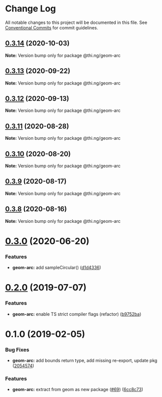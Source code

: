 # Change Log

All notable changes to this project will be documented in this file.
See [Conventional Commits](https://conventionalcommits.org) for commit guidelines.

## [0.3.14](https://github.com/thi-ng/umbrella/compare/@thi.ng/geom-arc@0.3.13...@thi.ng/geom-arc@0.3.14) (2020-10-03)

**Note:** Version bump only for package @thi.ng/geom-arc





## [0.3.13](https://github.com/thi-ng/umbrella/compare/@thi.ng/geom-arc@0.3.12...@thi.ng/geom-arc@0.3.13) (2020-09-22)

**Note:** Version bump only for package @thi.ng/geom-arc





## [0.3.12](https://github.com/thi-ng/umbrella/compare/@thi.ng/geom-arc@0.3.11...@thi.ng/geom-arc@0.3.12) (2020-09-13)

**Note:** Version bump only for package @thi.ng/geom-arc





## [0.3.11](https://github.com/thi-ng/umbrella/compare/@thi.ng/geom-arc@0.3.10...@thi.ng/geom-arc@0.3.11) (2020-08-28)

**Note:** Version bump only for package @thi.ng/geom-arc





## [0.3.10](https://github.com/thi-ng/umbrella/compare/@thi.ng/geom-arc@0.3.9...@thi.ng/geom-arc@0.3.10) (2020-08-20)

**Note:** Version bump only for package @thi.ng/geom-arc





## [0.3.9](https://github.com/thi-ng/umbrella/compare/@thi.ng/geom-arc@0.3.8...@thi.ng/geom-arc@0.3.9) (2020-08-17)

**Note:** Version bump only for package @thi.ng/geom-arc





## [0.3.8](https://github.com/thi-ng/umbrella/compare/@thi.ng/geom-arc@0.3.7...@thi.ng/geom-arc@0.3.8) (2020-08-16)

**Note:** Version bump only for package @thi.ng/geom-arc





# [0.3.0](https://github.com/thi-ng/umbrella/compare/@thi.ng/geom-arc@0.2.32...@thi.ng/geom-arc@0.3.0) (2020-06-20)


### Features

* **geom-arc:** add sampleCircular() ([d1d4336](https://github.com/thi-ng/umbrella/commit/d1d4336b1ca331e4d367e0fad8e815ad2e669985))





# [0.2.0](https://github.com/thi-ng/umbrella/compare/@thi.ng/geom-arc@0.1.17...@thi.ng/geom-arc@0.2.0) (2019-07-07)

### Features

* **geom-arc:** enable TS strict compiler flags (refactor) ([b9752ba](https://github.com/thi-ng/umbrella/commit/b9752ba))

# 0.1.0 (2019-02-05)

### Bug Fixes

* **geom-arc:** add bounds return type, add missing re-export, update pkg ([2054574](https://github.com/thi-ng/umbrella/commit/2054574))

### Features

* **geom-arc:** extract from geom as new package ([#69](https://github.com/thi-ng/umbrella/issues/69)) ([6cc8c73](https://github.com/thi-ng/umbrella/commit/6cc8c73))
